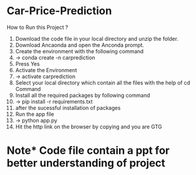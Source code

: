 # Car-Price-Prediction
How to Run this Project ?
1) Download the code file in your local directory and unzip the folder.
2) Download Ancaonda and open the Anconda prompt.
3) Create the environment with the following command 
4) -> conda create -n carprediction
5) Press Yes 
6) Activate the Environment 
7) -> activate carprediction
8) Select your local directory which contain all the files with the help of cd Command 
9) Install all the required packages by following command 
10) -> pip install -r requirements.txt
11) after the sucessful installation of packages 
12) Run the app file 
13) -> python app.py 
14) Hit the http link on the browser by copying  and you are GTG
# Note* Code file contain a ppt for better understanding of project
